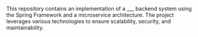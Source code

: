 This repository contains an implementation of a ___ backend system using the Spring Framework and a microservice architecture. The project leverages various technologies to ensure scalability, security, and maintainability.
